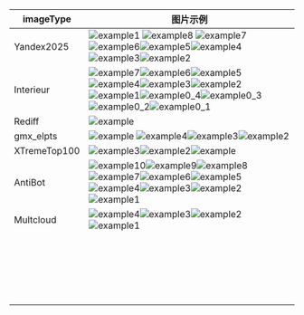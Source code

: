 
| imageType | 图片示例 |
| --- | --- |
| Yandex2025 |![example1](https://github.com/user-attachments/assets/f261b87d-8981-47b6-a91f-28284b696cf9) ![example8](https://github.com/user-attachments/assets/1671d01d-2c8f-470a-8c17-40724a676a72) ![example7](https://github.com/user-attachments/assets/8d778744-de3f-48c6-bf51-177ac163ffb4) ![example6](https://github.com/user-attachments/assets/0db6a709-c890-4678-8151-7351baf2fe44)![example5](https://github.com/user-attachments/assets/446c307b-a3ae-4d72-b75c-d67b877ae3fc)![example4](https://github.com/user-attachments/assets/cdfbc566-af2f-439f-8bd5-c604c84f949b)![example3](https://github.com/user-attachments/assets/709a3ac8-99a4-4920-9e72-d060e533ca9e)![example2](https://github.com/user-attachments/assets/7e2c341c-78c0-4ebf-8cfb-c3c76e20bffc) |
| Interieur | ![example7](https://github.com/user-attachments/assets/d7cdc307-7b6a-456e-bbdf-79dbdd05fc37)![example6](https://github.com/user-attachments/assets/b0947231-b881-4b20-998d-57a9e89e67a0)![example5](https://github.com/user-attachments/assets/0168c274-d915-4f6d-acd8-cfda733a9d73)![example4](https://github.com/user-attachments/assets/c9f57031-f848-4f90-bfd2-9b8abeda091a)![example3](https://github.com/user-attachments/assets/458f0399-57db-4da0-8e90-12de11c4f91f)![example2](https://github.com/user-attachments/assets/761ff3e4-3b84-4d63-909c-5f17c5ac4b5b)![example1](https://github.com/user-attachments/assets/05d69c76-3852-48c4-8643-43e70f45d181)![example0_4](https://github.com/user-attachments/assets/c73d263d-4dd4-4f7c-92f2-266621497553)![example0_3](https://github.com/user-attachments/assets/c77133cd-cc1b-4f66-adb6-39266e30f7d1)![example0_2](https://github.com/user-attachments/assets/1874d420-3ba1-4304-8525-46f450712db7)![example0_1](https://github.com/user-attachments/assets/812ceb32-1437-4d50-ad8d-4d4a2daca058)|
| Rediff | ![example](https://github.com/user-attachments/assets/32388d33-8e50-4223-982a-5839605fc0f3)|
| gmx_elpts | ![example](https://github.com/user-attachments/assets/e3395611-9da7-473d-a1af-53a3923470c2) ![example4](https://github.com/user-attachments/assets/3ce4d942-fbe0-4a94-b7a7-462537790a67)![example3](https://github.com/user-attachments/assets/9bada465-a407-415e-8ada-6a679ad00a86)![example2](https://github.com/user-attachments/assets/af80d9f2-32e2-45a1-aa05-39a7f423c423)   |
| XTremeTop100 |![example3](https://github.com/user-attachments/assets/59826806-cde9-4deb-8b76-f30ba9a03905)![example2](https://github.com/user-attachments/assets/6b0a6484-3eee-44b2-990a-a1e95e9628e0)![example](https://github.com/user-attachments/assets/0596da22-ab8c-48ac-b6cb-5220c31b3c52)|
| AntiBot | ![example10](https://github.com/user-attachments/assets/cdfcd422-f187-4446-af93-e0464322b8c0)![example9](https://github.com/user-attachments/assets/0313afd2-8227-468c-90fb-33982b676824)![example8](https://github.com/user-attachments/assets/306dd881-ec6d-45aa-a4ab-4151599ab7b0)![example7](https://github.com/user-attachments/assets/090456da-0999-4a2b-ad0e-3f27c8eaa695)![example6](https://github.com/user-attachments/assets/1ef3180e-20ea-43c3-8596-2e78d3da7be0)![example5](https://github.com/user-attachments/assets/bb9752f6-7228-4258-b850-807b13adbb7d)![example4](https://github.com/user-attachments/assets/8b89e874-0073-4fec-84c0-f7a84db8ce1b)![example3](https://github.com/user-attachments/assets/10a65f69-f457-4a79-939c-1d5a71e61d6a)![example2](https://github.com/user-attachments/assets/f9517a28-f911-4c65-a8f0-a27bc7c1e3ba)![example1](https://github.com/user-attachments/assets/e60cd29d-7784-48ec-ae86-1a9a22f5a7b9)|
| Multcloud | ![example4](https://github.com/user-attachments/assets/2a99e051-408b-46fd-85fa-72c83dcad0b2)![example3](https://github.com/user-attachments/assets/54bf96b2-1142-45d9-a4bc-2e017a3e5b91)![example2](https://github.com/user-attachments/assets/c3adfaa5-6101-45ee-af63-61ef6de920ac)![example1](https://github.com/user-attachments/assets/babc5988-cf07-4acb-a82d-0584cb74c2b2)|
|  |  |
|  |  |
|  |  |
|  |  |
|  |  |
|  |  |
|  |  |
|  |  |
|  |  |
|  |  |
|  |  |
|  |  |
|  |  |
|  |  |
|  |  |
|  |  |
|  |  |
|  |  |
|  |  |
|  |  |
|  |  |




